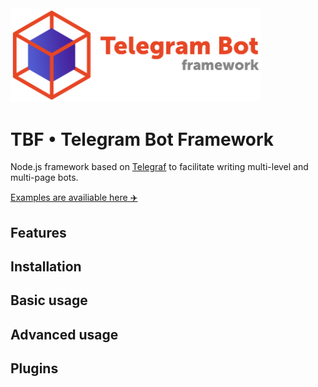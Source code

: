 <img src="https://github.com/powerdot/Telegram-Bot-Framework/blob/master/assets/head1-crop-trans.png?raw=true" width=400/>

# TBF • Telegram Bot Framework
Node.js framework based on [Telegraf](https://github.com/telegraf/telegraf) to facilitate writing multi-level and multi-page bots.

[Examples are availiable here ✈️](https://github.com/powerdot/Telegram-Bot-Framework/examples/)

## Features

## Installation

## Basic usage

## Advanced usage

## Plugins
